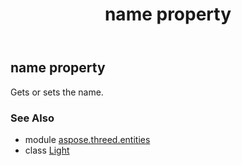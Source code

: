 ﻿---
title: name property
second_title: Aspose.3D for Python via .NET API References
description: 
type: docs
weight: 230
url: /python-net/aspose.threed.entities/light/name/
is_root: false
---

## name property


Gets or sets the name.

### See Also
* module [aspose.threed.entities](../../)
* class [Light](/3d/python-net/aspose.threed.entities/light)
